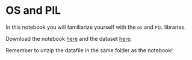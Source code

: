 # OS and PIL

In this notebook you will familiarize yourself with the `os` and `PIL` libraries.

Download the notebook [here](../downloads/os_and_pil.ipynb) and the dataset [here](../downloads/plankton.zip).

Remember to unzip the datafile in the same folder as the notebook!
